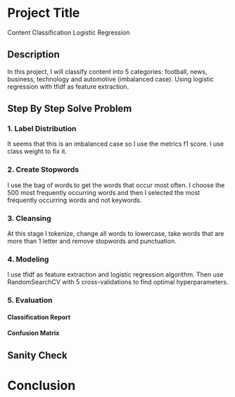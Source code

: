 # Project Title

Content Classification Logistic Regression 

## Description

In this project, I will classify content into 5 categories: football, news, business, technology and automotive (imbalanced case). Using logistic regression with tfidf as feature extraction.

## Step By Step Solve Problem 
### 1. Label Distribution 
It seems that this is an imbalanced case so I use the metrics f1 score. I use class weight to fix it. 

### 2. Create Stopwords 
I use the bag of words to get the words that occur most often. I choose the 500 most frequently occurring words and then I selected the most frequently occurring words and not keywords.

### 3. Cleansing  
At this stage I tokenize, change all words to lowercase, take words that are more than 1 letter and remove stopwords and punctuation. 

### 4. Modeling 
I use tfidf as feature extraction and logistic regression algorithm. Then use RandomSearchCV with 5 cross-validations to find optimal hyperparameters.

### 5. Evaluation 

#### Classification Report


#### Confusion Matrix 

## Sanity Check 


# Conclusion 


